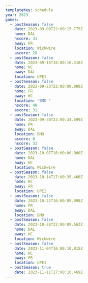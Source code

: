 ```yaml
---
templateKey: schedule
year: 2023
games:
  - postSeason: false
    date: 2023-09-09T22:00:15.775Z
    home: DAL
    hscore: 31
    away: FR
    location: Wickwire
    ascore: 28
  - postSeason: false
    date: 2023-09-16T16:00:16.316Z
    home: HC
    away: DAL
    location: UPEI
  - postSeason: false
    date: 2023-09-23T22:00:00.000Z
    home: FR
    away: HC
    location: "BMO "
    hscore: 40
    ascore: 31
  - postSeason: false
    date: 2023-09-30T22:00:34.699Z
    home: FR
    away: DAL
    location: BMO
    ascore: 8
    hscore: 31
  - postSeason: false
    date: 2023-10-07T16:00:00.000Z
    home: DAL
    away: HC
    location: Wickwire
  - postSeason: false
    date: 2023-10-14T17:00:35.466Z
    home: HC
    away: FR
    location: UPEI
  - postSeason: false
    date: 2023-10-22T16:00:09.098Z
    home: FR
    away: DAL
    location: BMO
  - postSeason: false
    date: 2023-10-28T22:00:09.563Z
    home: DAL
    away: HC
    location: Wickwire
  - postSeason: false
    date: 2023-11-04T16:00:10.015Z
    home: HC
    away: FR
    location: UPEI
  - postSeason: true
    date: 2023-11-11T17:00:10.469Z
---
```

